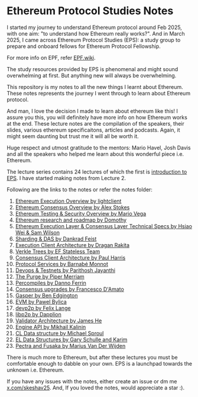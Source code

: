 # Ethereum Protocol Studies Notes

I started my journey to understand Ethereum protocol around Feb 2025, with one aim: "to understand how Ethereum really works?". And in March 2025, I came across Ethereum Protocol Studies (EPS): a study group to prepare and onboard fellows for Ethereum Protocol Fellowship.

For more info on EPF, refer [EPF.wiki](https://epf.wiki).

The study resources provided by EPS is phenomenal and might sound overwhelming at first. But anything new will always be overwhelming.

This repository is my notes to all the new things I learnt about Ethereum. These notes represents the journey I went through to learn about Ethereum protocol.

And man, I love the decision I made to learn about ethereum like this! I assure you this, you will definitely have more info on how Ethereum works at the end. These lecture notes are the compilation of the speakers, their slides, various ethereum specificaitons, articles and podcasts. Again, it might seem daunting but trust me it will all be worth it.

Huge respect and utmost gratitude to the mentors: Mario Havel, Josh Davis and all the speakers who helped me learn about this wonderful piece i.e. Ethereum.

The lecture series contains 24 lectures of which the first is [introduction to EPS](https://epf.wiki/#/eps/week0). I have started making notes from Lecture 2.

Following are the links to the notes or refer the notes folder:

1. [Ethereum Execution Overview by lightclient](/notes/lec-02-ethereum-execution-overview.md)
2. [Ethereum Consensus Overview by Alex Stokes](/notes/lec-03-ethereum-consensus-overview.md)
3. [Ethereum Testing & Security Overview by Mario Vega](/notes/lec-04-ethereum-testing-and-security-overview.md)
4. [Ethereum research and roadmap by Domothy](/notes/lec-05-ethereum-research-and-roadmap.md)
5. [Ethereum Execution Layer & Consensus Layer Technical Specs by Hsiao Wei & Sam Wilson](/notes/lec-06-el-cl-technical-specs.md)
6. [Sharding & DAS by Dankrad Feist](/notes/lec-07-sharding-and-das.md)
7. [Execution Client Architecture by Dragan Rakita](/notes/lec-08-execution-client-architecture.md)
8. [Verkle Trees by EF Stateless Team](/notes/lec-09-verkle-tree.md)
9. [Consensus Client Architecture by Paul Harris](/notes/lec-10-consensus-client-architecture.md)
10. [Protocol Services by Barnabé Monnot](/notes/lec-11-protocol-services.md)
11. [Devops & Testnets by Parithosh Jayanthi](/notes/lec-12-devops-and-testnets.md)
12. [The Purge by Piper Merriam](/notes/lec-13-the-purge.md)
13. [Percompiles by Danno Ferrin](/notes/lec-14-precompiles.md)
14. [Consensus upgrades by Francesco D'Amato](/notes/lec-15-consensus-upgrades.md)
15. [Gasper by Ben Edgington](/notes/lec-16-gasper.md)
16. [EVM by Pawel Bylica](/notes/lec-17-evm.md)
17. [devp2p by Felix Lange](/notes/lec-18-devp2p.md)
18. [libp2p by Dapplion](/notes/lec-19-libp2p.md)
19. [Validator Architecture by James He](/notes/lec-20-validator-architecture.md)
20. [Engine API by Mikhail Kalinin](/notes/lec-21-engine-api.md)
21. [CL Data structure by Michael Sproul](/notes/lec-22-cl-data-structures.md)
22. [EL Data Structures by Gary Schulle and Karim](/notes/lec-23-el-data-structures.md)
23. [Pectra and Fusaka by Marius Van Der Wijden](/notes/lec-24-pectra-and-fusaka.md)

There is much more to Ethereum, but after these lectures you must be comfortable enough to dabble on your own. EPS is a launchpad towards the unknown i.e. Ethereum.

If you have any issues with the notes, either create an issue or dm me [x.com/skeshav25](https://x.com/skeshav25). And, If you loved the notes, would appreciate a star :).

